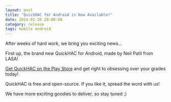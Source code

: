 ```yaml
---
layout: post
title: "QuickHAC for Android is Now Available!"
date: 2014-01-26 20:00:00
category: release
tags: mobile android
---
```


After weeks of hard work, we bring you exciting news...

First up, the brand new QuickHAC for Android, made by Neil Patil from LASA!

[Get QuickHAC on the Play Store][playlink] and get right to obsessing over your grades today!

QuickHAC is free and open-source. If you like it, spread the word with us!

We have more exciting goodies to deliver, so stay tuned ;)

[playlink]: https://play.google.com/store/apps/details?id=com.patil.quickhac
